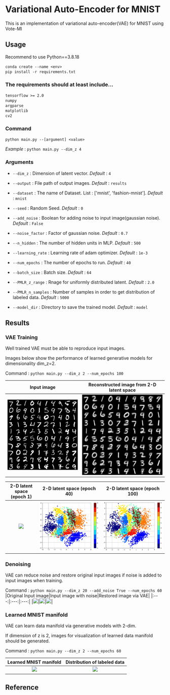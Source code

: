 # Variational Auto-Encoder for MNIST

This is an implementation of variational auto-encoder(VAE) for MNIST using Vote-MI

## Usage
Recommend to use Python==3.8.18

```
conda create --name <env>
pip install -r requirements.txt
```

### The requirements should at least include...
```
tensorflow >= 2.0
numpy
argparse
matplotlib
cv2
```

### Command
```
python main.py --[argument] <value>
```

*Example* : `python main.py --dim_z 4`

### Arguments

* `--dim_z` : Dimension of latent vector. *Default* : `4`
* `--output` : File path of output images. *Default* : `results`
* `--dataset` : The name of Dataset. List : ['mnist', 'fashion-mnist']. *Default* : `mnist`
* `--seed` : Random Seed. *Default* : `0`
* `--add_noise` : Boolean for adding noise to input image(gaussian noise). *Default* : `False`
* `--noise_factor` : Factor of gaussian noise. *Default* : `0.7`
* `--n_hidden` : The number of hidden units in MLP. *Default* : `500`
* `--learning_rate` : Learning rate of adam optimizer. *Default* : `1e-3`
* `--num_epochs` : The number of epochs to run. *Default* : `40`
* `--batch_size` : Batch size. *Default* : `64`

* `--PMLR_z_range` : Rnage for uniformly distributed latent. *Default* : `2.0`
* `--PMLR_n_samples` : Number of samples in order to get distribution of labeled data. *Default* : `5000`
* `--model_dir` : Directory to save the trained model. *Default* : `model`

## Results

### VAE Training

Well trained VAE must be able to reproduce input images.

Images below show the performance of learned generative models for dimensionality dim_z=2.

Command : `python main.py --dim_z 2 --num_epochs 100`

|Input image|Reconstructed image from 2-D latent space|
|:---:|:---:|
|<img src="github_images/input.jpg">|<img src="github_images/dim_z_2.jpg">|

|2-D latent space (epoch 1)|2-D latent space (epoch 40)|2-D latent space (epoch 100)|
|:---:|:---:|:---:|
|<img src="github_images/PMLR_epoch_01.png">|<img src="github_images/PMLR_epoch_40.png">|<img src="github_images/PMLR_epoch_100.png">|

### Denoising

VAE can reduce noise and restore original input images if noise is added to input images when training.

Command : `python main.py --dim_z 20 --add_noise True --num_epochs 60`
|Original Input image|Input image with noise|Restored image via VAE|
|:---:|:---:|:---:|
|<img src="results/input.jpg">|<img src="results/input_noise.jpg">|<img src="results/PRR_epoch_60_dim20_denoising.jpg">|

### Learned MNIST manifold

VAE can learn data manifold via generative models with 2-dim.

If dimension of z is 2, images for visualization of learned data manifold should be generated.

Command : `python main.py --dim_z 2 --num_epochs 60`

|Learned MNIST manifold|Distribution of labeled data|
|:---:|:---:|
|<img src="results/PMLR_epoch_60.jpg">|<img src="results/PMLR_map_epoch_60.jpg">|

## Reference

